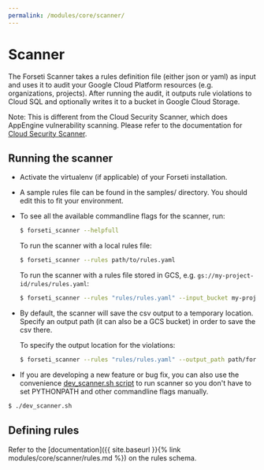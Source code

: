 ```yaml
---
permalink: /modules/core/scanner/
---
```

# Scanner

The Forseti Scanner takes a rules definition file (either json or
yaml) as input and uses it to audit your Google Cloud Platform resources (e.g.
organizations, projects). After running the audit, it outputs rule violations
to Cloud SQL and optionally writes it to a bucket in Google Cloud Storage.

Note: This is different from the Cloud Security Scanner, which does AppEngine vulnerability scanning. Please refer to the documentation for [Cloud Security Scanner](https://cloud.google.com/security-scanner/).

## Running the scanner

* Activate the virtualenv (if applicable) of your Forseti installation.

* A sample rules file can be found in the samples/ directory. You should edit
  this to fit your environment.

* To see all the available commandline flags for the scanner, run:

  ```sh
  $ forseti_scanner --helpfull
  ```

  To run the scanner with a local rules file:

  ```sh
  $ forseti_scanner --rules path/to/rules.yaml
  ```

  To run the scanner with a rules file stored in GCS, e.g.
  `gs://my-project-id/rules/rules.yaml`:

  ```sh
  $ forseti_scanner --rules "rules/rules.yaml" --input_bucket my-project-id
  ```

* By default, the scanner will save the csv output to a temporary
location. Specify an output path (it can also be a GCS bucket) in order to
save the csv there.

  To specify the output location for the violations:

  ```sh
  $ forseti_scanner --rules "rules/rules.yaml" --output_path path/for/output/
  ```

* If you are developing a new feature or bug fix, you can also use the
convenience [dev_scanner.sh script](https://github.com/GoogleCloudPlatform/forseti-security/blob/master/scripts/dev_scanner.sh.sample)
to run scanner so you don't have to set PYTHONPATH and other commandline flags
manually.

```sh
$ ./dev_scanner.sh
```

## Defining rules

Refer to the [documentation]({{ site.baseurl }}{% link modules/core/scanner/rules.md %})
on the rules schema.
